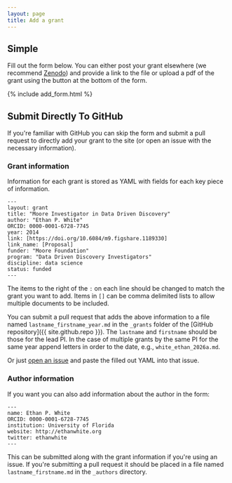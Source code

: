 ```yaml
---
layout: page
title: Add a grant
---
```


## Simple

Fill out the form below. You can either post your grant elsewhere (we recommend [Zenodo](https://zenodo.org/)) and provide a
link to the file or upload a pdf of the grant using the button at the bottom of the form.

{% include add_form.html %}

## Submit Directly To GitHub

If you're familiar with GitHub you can skip the form and submit a pull request
to directly add your grant to the site (or open an issue with the necessary
information).

### Grant information
Information for each grant is stored as YAML with fields for each key
piece of information.

```
---
layout: grant
title: "Moore Investigator in Data Driven Discovery"
author: "Ethan P. White"
ORCID: 0000-0001-6728-7745
year: 2014
link: [https://doi.org/10.6084/m9.figshare.1189330]
link_name: [Proposal]
funder: "Moore Foundation"
program: "Data Driven Discovery Investigators"
discipline: data science
status: funded
---
```

The items to the right of the `:` on each line should be changed to match the
grant you want to add. Items in `[]` can be comma delimited lists to allow
multiple documents to be included.

You can submit a pull request that adds the above information to a file named
`lastname_firstname_year.md` in the `_grants` folder of the [GitHub
repository]({{ site.github.repo }}). The `lastname` and `firstname` should be
those for the lead PI. In the case of multiple grants by the same PI for the
same year append letters in order to the date, e.g., `white_ethan_2026a.md`.

Or just [open an issue](https://github.com/weecology/ogrants/issues/new) and paste
the filled out YAML into that issue.

### Author information

If you want you can also add information about the author in the form:

```
---
name: Ethan P. White
ORCID: 0000-0001-6728-7745
institution: University of Florida
website: http://ethanwhite.org
twitter: ethanwhite
---
```

This can be submitted along with the grant information if you're using an issue. If you're submitting a pull request it should be placed in a file
named `lastname_firstname.md` in the `_authors` directory.
